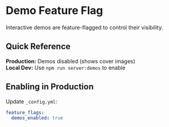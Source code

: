 # Demo Feature Flag

Interactive demos are feature-flagged to control their visibility.

## Quick Reference

**Production:** Demos disabled (shows cover images)  
**Local Dev:** Use `npm run server:demos` to enable

## Enabling in Production

Update `_config.yml`:
```yaml
feature_flags:
  demos_enabled: true
```